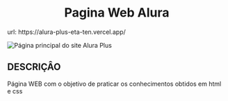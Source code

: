<h1 align="center"> Pagina Web Alura </h1>
url: https://alura-plus-eta-ten.vercel.app/


![Página principal do site Alura Plus](https://user-images.githubusercontent.com/82658657/216824158-ffbe8d86-ab1b-411b-abce-11799a2f63b6.png)

<h2> DESCRIÇÂO</h2>
<p> Página WEB com o objetivo de praticar os conhecimentos obtidos em html e css</p>
